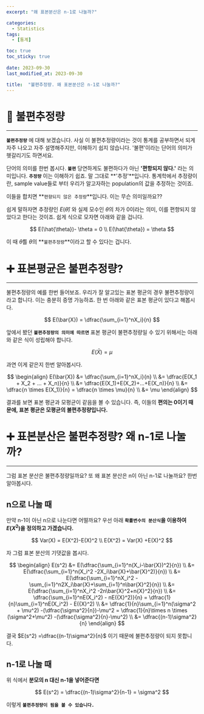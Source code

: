 ```yaml
---
excerpt: "왜 표본분산은 n-1로 나눌까?"

categories:
  - Statistics
tags:
  - [통계]

toc: true
toc_sticky: true
 
date: 2023-09-30
last_modified_at: 2023-09-30

title:  "불편추정량. 왜 표본분산은 n-1로 나눌까?"
---
```


# 📌 불편추정량
---
**`불편추정량`** 에 대해 보겠습니다.
사실 이 불편추정량이라는 것이 통계를 공부하면서 되게 자주 나오고 자주 설명해주지만, 이해하기 쉽지 않습니다. '불편'이라는 단어의 의미가 헷갈리기도 하면서요.

단어의 의미를 한번 봅시다.
**`불편`** 당연하게도 불편하다가 아닌 **'편항되지 않다.'** 라는 의미입니다. **`추정량`** 이는 이해하기 쉽죠. 말 그대로 **'추정'**입니다. 통계학에서 추정량이란, sample value들로 부터 우리가 알고자하는 population의 값을 추정하는 것이죠.

이들을 합치면 **`편향되지 않은 추정량`**입니다. 이는 무슨 의미일까요??

쉽게 말하자면 추정량인 $E(\hat{\theta})$ 와 실제 모수인 $\theta$의 차가 0이라는 의미, 이를 편향되지 않았다고 한다는 것이죠. 쉽게 식으로 모자면 아래와 같을 겁니다.

$$
E(\hat{\theta})- \theta = 0
\\ E(\hat{\theta}) = \theta
$$

이 때 $\hat{\theta}$를 $\theta$의 **`불편추정량`**이라고 할 수 있다는 겁니다.

# ➕ 표본평균은 불편추정량?
---

불편추정량의 예를 한번 들어보죠. 우리가 잘 알고있는 표본 평균의 경우 불편추정량이라고 합니다.
이는 충분히 증명 가능하죠. 한 번 아래와 같은 표본 평균이 있다고 해봅시다.

$$
E(\bar{X}) = \dfrac{\sum_{i=1}^nX_i}{n}
$$

앞에서 봤던 **`불편추정량의 의미에 따르면`** 표본 평균이 불편추정량일 수 있기 위해서는 아래와 같은 식이 성립해야 합니다.

$$
E(\bar{X}) = \mu 
$$

과연 이게 같은지 한번 알아봅시다.

$$
\begin{align}
E(\bar{X}) &= \dfrac{\sum_{i=1}^nX_i}{n}
\\ &= \dfrac{E(X_1 + X_2 + ... + X_n)}{n}
\\ &= \dfrac{E(X_1)+E(X_2)+...+E(X_n)}{n}
\\ &= \dfrac{n \times E(X_1)}{n} = \dfrac{n \times \mu}{n}
\\ &= \mu
\end{align}
$$

결과를 보면 표본 평균과 모평균이 같음을 볼 수 있습니다. 즉, 이들의 **편의는 0이기 때문에, 표본 평균은 모평균의 불편추정량입니다.**

# ➕ 표본분산은 불편추정량? 왜 n-1로 나눌까?
---

그럼 표본 분산은 불편추정량일까요? 또 왜 표본 분산은 n이 아닌 n-1로 나눌까요?
한번 알아봅시다.

## n으로 나눌 때

만약 n-1이 아닌 n으로 나눈다면 어떨까요?
우선 아래 **`확률변수의 분산식`을 이용하여 $E(X^2)$을 정의하고 가겠습니다.**

$$
Var(X) = E(X^2)-E(X)^2
\\ E(X^2) = Var(X) +E(X)^2
$$

자 그럼 표본 분산의 기댓값을 봅시다.

$$
\begin{align}
E(s^2) &= E(\dfrac{\sum_{i=1}^n(X_i-\bar{X})^2}{n})
\\ &= E(\dfrac{\sum_{i=1}^n(X_i^2 -2X_i\bar{X}+\bar{X}^2)}{n})
\\ &= E(\dfrac{\sum_{i=1}^nX_i^2 -\sum_{i=1}^n2X_i\bar{X}+\sum_{i=1}^n\bar{X}^2}{n})
\\ &= E(\dfrac{\sum_{i=1}^nX_i^2 -2n\bar{X}^2+n{X}^2}{n})
\\ &= \dfrac{\sum_{i=1}^nE(X_i^2) - nE({X}^2)}{n} = \dfrac{1}{n}\sum_{i=1}^nE(X_i^2) - E({X}^2)
\\ &= \dfrac{1}{n}\sum_{i=1}^n(\sigma^2 + \mu^2) -(\dfrac{\sigma^2}{n})-\mu^2 = \dfrac{1}{n}\times n \times (\sigma^2+\mu^2) -(\dfrac{\sigma^2}{n}-\mu^2)
\\ &= \dfrac{(n-1)\sigma^2}{n}
\end{align}
$$

결국 $E(s^2) =\dfrac{(n-1)\sigma^2}{n}$ 이기 때문에 불편추정량이 되지 못합니다.

## n-1로 나눌 때

위 식에서 **분모의 n 대신 n-1을 넣어준다면**

$$
E(s^2) = \dfrac{(n-1)\sigma^2}{n-1} = \sigma^2
$$

이렇게 **`불편추정량이 됨을 볼 수 있습니다.`**
